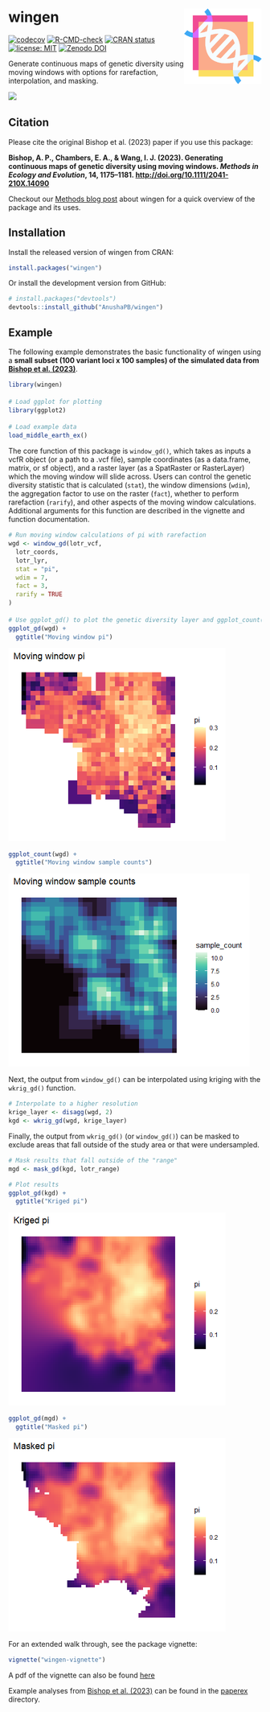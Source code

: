 
<!-- README.md is generated from README.Rmd. Please edit that file -->

# wingen <img src="man/figures/logo.png" align="right" height="150"/>

<!-- badges: start -->

[![codecov](https://codecov.io/gh/AnushaPB/wingen/graph/badge.svg?token=P4Z35HFR4Y)](https://app.codecov.io/gh/AnushaPB/wingen)
[![R-CMD-check](https://github.com/AnushaPB/wingen/actions/workflows/R-CMD-check.yaml/badge.svg)](https://github.com/AnushaPB/wingen/actions/workflows/R-CMD-check.yaml)
[![CRAN
status](https://www.r-pkg.org/badges/version/wingen)](https://CRAN.R-project.org/package=wingen)
[![license:
MIT](https://img.shields.io/badge/license-MIT-blue)](https://img.shields.io/badge/license-MIT-blue)
[![Zenodo
DOI](https://zenodo.org/badge/499617621.svg)](https://zenodo.org/badge/latestdoi/499617621)
<!-- badges: end -->

Generate continuous maps of genetic diversity using moving windows with
options for rarefaction, interpolation, and masking.

![](man/figures/README-gif.gif)

## Citation

Please cite the original Bishop et al. (2023) paper if you use this
package:

**Bishop, A. P., Chambers, E. A., & Wang, I. J. (2023). Generating
continuous maps of genetic diversity using moving windows. ***Methods in
Ecology and Evolution***, 14, 1175–1181.
<http://doi.org/10.1111/2041-210X.14090>**

Checkout our [Methods blog
post](https://methodsblog.com/2023/05/03/wingen-mapping-genetic-diversity-using-moving-windows/)
about wingen for a quick overview of the package and its uses.

## Installation

Install the released version of wingen from CRAN:

``` r
install.packages("wingen")
```

Or install the development version from GitHub:

``` r
# install.packages("devtools")
devtools::install_github("AnushaPB/wingen")
```

## Example

The following example demonstrates the basic functionality of wingen
using a **small subset (100 variant loci x 100 samples) of the simulated
data from [Bishop et
al. (2023)](http://doi.org/10.1111/2041-210X.14090)**.

``` r
library(wingen)

# Load ggplot for plotting
library(ggplot2)

# Load example data
load_middle_earth_ex()
```

The core function of this package is `window_gd()`, which takes as
inputs a vcfR object (or a path to a .vcf file), sample coordinates (as
a data.frame, matrix, or sf object), and a raster layer (as a SpatRaster
or RasterLayer) which the moving window will slide across. Users can
control the genetic diversity statistic that is calculated (`stat`), the
window dimensions (`wdim`), the aggregation factor to use on the raster
(`fact`), whether to perform rarefaction (`rarify`), and other aspects
of the moving window calculations. Additional arguments for this
function are described in the vignette and function documentation.

``` r
# Run moving window calculations of pi with rarefaction
wgd <- window_gd(lotr_vcf,
  lotr_coords,
  lotr_lyr,
  stat = "pi",
  wdim = 7,
  fact = 3,
  rarify = TRUE
)

# Use ggplot_gd() to plot the genetic diversity layer and ggplot_count() to plot the sample counts layer
ggplot_gd(wgd) +
  ggtitle("Moving window pi")
```

![](README_files/figure-gfm/window_gd-1.png)<!-- -->

``` r
ggplot_count(wgd) +
  ggtitle("Moving window sample counts")
```

![](README_files/figure-gfm/unnamed-chunk-2-1.png)<!-- -->

Next, the output from `window_gd()` can be interpolated using kriging
with the `wkrig_gd()` function.

``` r
# Interpolate to a higher resolution
krige_layer <- disagg(wgd, 2) 
kgd <- wkrig_gd(wgd, krige_layer)
```

Finally, the output from `wkrig_gd()` (or `window_gd()`) can be
masked to exclude areas that fall outside of the study area or that were
undersampled.

``` r
# Mask results that fall outside of the "range"
mgd <- mask_gd(kgd, lotr_range)
```

``` r
# Plot results
ggplot_gd(kgd) +
  ggtitle("Kriged pi")
```

![](README_files/figure-gfm/result-1.png)<!-- -->

``` r
ggplot_gd(mgd) +
  ggtitle("Masked pi")
```

![](README_files/figure-gfm/result-2.png)<!-- -->

For an extended walk through, see the package vignette:

``` r
vignette("wingen-vignette")
```

A pdf of the vignette can also be found
[here](https://github.com/AnushaPB/wingen/blob/main/vignettes/wingen-vignette.pdf)

Example analyses from [Bishop et
al. (2023)](http://doi.org/10.1111/2041-210X.14090) can be found in the
[paperex](https://github.com/AnushaPB/wingen/tree/main/paperex)
directory.
